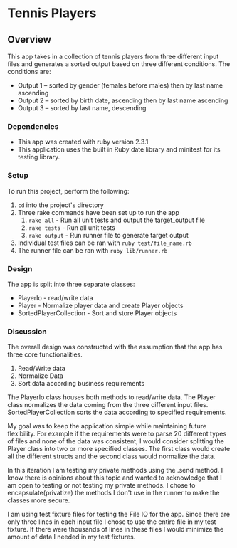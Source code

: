 # Tennis Players

## Overview
This app takes in a collection of tennis players from three different input files
and generates a sorted output based on three different conditions. The conditions are:
 - Output 1 – sorted by gender (females before males) then by last name ascending
 - Output 2 – sorted by birth date, ascending then by last name ascending
 - Output 3 – sorted by last name, descending

### Dependencies
  * This app was created with ruby version 2.3.1
  * This application uses the built in Ruby date library and minitest for its testing library.

### Setup
To run this project, perform the following:
  1. `cd` into the project's directory
  2. Three rake commands have been set up to run the app
     1. `rake all` - Run all unit tests and output the target_output file
     2. `rake tests` - Run all unit tests
     3. `rake output` - Run runner file to generate target output
  3. Individual test files can be ran with `ruby test/file_name.rb`
  4. The runner file can be ran with `ruby lib/runner.rb`

### Design
The app is split into three separate classes:
* PlayerIo - read/write data
* Player - Normalize player data and create Player objects
* SortedPlayerCollection - Sort and store Player objects

### Discussion
The overall design was constructed with the assumption that the app has three core functionalities.
  1. Read/Write data
  2. Normalize Data
  3. Sort data according business requirements

The PlayerIo class houses both methods to read/write data. The Player class normalizes the data coming from the three different input files. SortedPlayerCollection sorts the data according to specified requirements.

My goal was to keep the application simple while maintaining future flexibility. For example if the requirements were to parse 20 different types of files and none of the data was consistent, I would consider splitting the Player class into two or more specified classes. The first class would create all the different structs and the second class would normalize the data.

In this iteration I am testing my private methods using the .send method. I know there is opinions about this topic and wanted to acknowledge that I am open to testing or not testing my private methods. I chose to encapsulate(privatize) the methods I don't use in the runner to make the classes more secure.

I am using test fixture files for testing the File IO for the app. Since there are only three lines in each input file I chose to use the entire file in my test fixture. If there were thousands of lines in these files I would minimize the amount of data I needed in my test fixtures.
